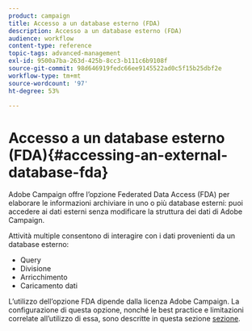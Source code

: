 ```yaml
---
product: campaign
title: Accesso a un database esterno (FDA)
description: Accesso a un database esterno (FDA)
audience: workflow
content-type: reference
topic-tags: advanced-management
exl-id: 9500a7ba-263d-425b-8cc3-b111c6b9108f
source-git-commit: 98d646919fedc66ee9145522ad0c5f15b25dbf2e
workflow-type: tm+mt
source-wordcount: '97'
ht-degree: 53%

---
```


# Accesso a un database esterno (FDA){#accessing-an-external-database-fda}

Adobe Campaign offre l’opzione Federated Data Access (FDA) per elaborare le informazioni archiviare in uno o più database esterni: puoi accedere ai dati esterni senza modificare la struttura dei dati di Adobe Campaign.

Attività multiple consentono di interagire con i dati provenienti da un database esterno:

* Query
* Divisione
* Arricchimento
* Caricamento dati

L’utilizzo dell’opzione FDA dipende dalla licenza Adobe Campaign. La configurazione di questa opzione, nonché le best practice e limitazioni correlate all’utilizzo di essa, sono descritte in questa sezione [sezione](../../installation/using/about-fda.md).
